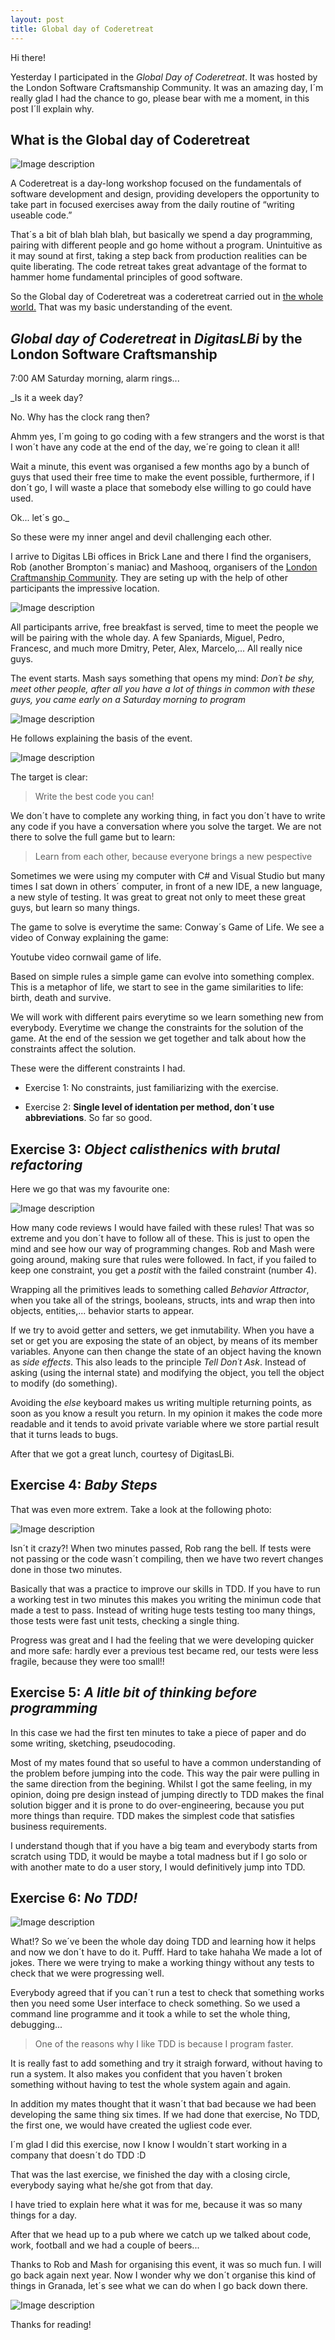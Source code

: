 ```yaml
---
layout: post
title: Global day of Coderetreat
---
```

Hi there!

Yesterday I participated in the *Global Day of Coderetreat*. It was hosted by the London Software Craftsmanship Community.
It was an amazing day, I´m really glad I had the chance to go, please bear with me a moment, in this post I´ll explain why.

## What is the Global day of Coderetreat

![Image description](/images/Coderetreat/logo.jpeg)

A Coderetreat is a day-long workshop focused on the fundamentals of software development and design, providing developers the opportunity to take part in focused exercises away from the daily routine of “writing useable code.”

That´s a bit of blah blah blah, but basically we spend a day programming, pairing with different people and go home without a program. Unintuitive as it may sound at first, taking a step back from production realities can be quite liberating. The code retreat takes great advantage of the format to hammer home fundamental principles of good software.

So the Global day of Coderetreat was a coderetreat carried out in [the whole world.](http://globalday.coderetreat.org/) 
That was my basic understanding of the event.

## _Global day of Coderetreat_ in _DigitasLBi_ by the London Software Craftsmanship

7:00 AM Saturday morning, alarm rings... 

_Is it a week day? 

No. Why has the clock rang then? 

Ahmm yes, I´m going to go coding with a few strangers and the worst is that I won´t have any code at the end of the day, we´re going to clean it all!

Wait a minute, this event was organised a few months ago by a bunch of guys that used their free time to make the event possible, furthermore, if I don´t go, I will waste a place that somebody else willing to go could have used.

Ok... let´s go._

So these were my inner angel and devil challenging each other.

I arrive to Digitas LBi offices in Brick Lane and there I find the organisers, Rob (another Brompton´s maniac) and Mashooq, organisers of the [London Craftmanship Community](http://www.meetup.com/london-software-craftsmanship/events/213588962/). They are seting up with the help of other participants the impressive location.

![Image description](/images/Coderetreat/LBi-basement.jpg)

All participants arrive, free breakfast is served, time to meet the people we will be pairing with the whole day.
A few Spaniards, Miguel, Pedro, Francesc, and much more Dmitry, Peter, Alex, Marcelo,... All really nice guys.

The event starts. Mash says something that opens my mind: _Don´t be shy, meet other people, after all you have a lot of things in common with these guys, you came early on a Saturday morning to program_

![Image description](/images/Coderetreat/image2.jpeg)

He follows explaining the basis of the event.

![Image description](/images/Coderetreat/Instructions.png)

The target is clear:

> Write the best code you can!

We don´t have to complete any working thing, in fact you don´t have to write any code if you have a conversation where you solve the target. We are not there to solve the full game but to learn:

> Learn from each other, because everyone brings a new pespective

Sometimes we were using my computer with C# and Visual Studio but many times I sat down in others´ computer, in front of a new IDE, a new language, a new style of testing.
It was great to great not only to meet these great guys, but learn so many things.

The game to solve is everytime the same: Conway´s Game of Life.
We see a video of Conway explaining the game:

Youtube video cornwail game of life.

Based on simple rules a simple game can evolve into something complex. This is a metaphor of life, we start to see in the game similarities to life: birth, death and survive.

We will work with different pairs everytime so we learn something new from everybody. Everytime we change the constraints for the solution of the game.
At the end of the session we get together and talk about how the constraints affect the solution.

These were the different constraints I had.

- Exercise 1: No constraints, just familiarizing with the exercise.

- Exercise 2: **Single level of identation per method, don´t use abbreviations**. So far so good.

## Exercise 3: _Object calisthenics with brutal refactoring_

Here we go that was my favourite one:

![Image description](/images/Coderetreat/image3.jpeg)

How many code reviews I would have failed with these rules! That was so extreme and you don´t have to follow all of these. This is just to open the mind and see how our way of programming changes.
Rob and Mash were going around, making sure that rules were followed. In fact, if you failed to keep one constraint, you get a _postit_ with the failed constraint (number 4).

Wrapping all the primitives leads to something called _Behavior Attractor_, when you take all of the strings, booleans, structs, ints and wrap then into objects, entities,... behavior starts to appear. 

If we try to avoid getter and setters, we get inmutability. When you have a set or get you are exposing the state of an object, by means of its member variables. Anyone can then change the state of an object having the known as _side effects_.
This also leads to the principle _Tell Don´t Ask_. Instead of asking (using the internal state) and modifying the object, you tell the object to modify (do something).

Avoiding the _else_ keyboard makes us writing multiple returning points, as soon as you know a result you return. In my opinion it makes the code more readable and it tends to avoid private variable where we store partial result that it turns leads to bugs.

After that we got a great lunch, courtesy of DigitasLBi.

## Exercise 4: _Baby Steps_

That was even more extrem. Take a look at the following photo:

![Image description](/images/Coderetreat/image4.jpeg)

Isn´t it crazy?! When two minutes passed, Rob rang the bell. If tests were not passing or the code wasn´t compiling, then we have two revert changes done in those two minutes.

Basically that was a practice to improve our skills in TDD. If you have to run a working test in two minutes this makes you writing the minimun code that made a test to pass. Instead of writing huge tests testing too many things, those tests were fast unit tests, checking a single thing.

Progress was great and I had the feeling that we were developing quicker and more safe: hardly ever a previous test became red, our tests were less fragile, because they were too small!!

## Exercise 5: _A litle bit of thinking before programming_

In this case we had the first ten minutes to take a piece of paper and do some writing, sketching, pseudocoding.

Most of my mates found that so useful to have a common understanding of the problem before jumping into the code. This way the pair were pulling in the same direction from the begining.
Whilst I got the same feeling, in my opinion, doing pre design instead of jumping directly to TDD makes the final solution bigger and it is prone to do over-engineering, because you put more things than require. TDD makes the simplest code that satisfies business requirements.

I understand though that if you have a big team and everybody starts from scratch using TDD, it would be maybe a total madness but if I go solo or with another mate to do a user story, I would definitively jump into TDD.

## Exercise 6: _No TDD!_

![Image description](/images/Coderetreat/image6.jpeg)

What!? So we´ve been the whole day doing TDD and learning how it helps and now we don´t have to do it.
Pufff. Hard to take hahaha 
We made a lot of jokes. There we were trying to make a working thingy without any tests to check that we were progressing well.

Everybody agreed that if you can´t run a test to check that something works then you need some User interface to check something.
So we used a command line programme and it took a while to set the whole thing, debugging...

> One of the reasons why I like TDD is because I program faster.

It is really fast to add something and try it straigh forward, without having to run a system.
It also makes you confident that you haven´t broken something without having to test the whole system again and again.

In addition my mates thought that it wasn´t that bad because we had been developing the same thing six times. If we had done that exercise, No TDD, the first one, we would have created the ugliest code ever.

I´m glad I did this exercise, now I know I wouldn´t start working in a company that doesn´t do TDD :D


That was the last exercise, we finished the day with a closing circle, everybody saying what he/she got from that day.

I have tried to explain here what it was for me, because it was so many things for a day.

After that we head up to a pub where we catch up we talked about code, work, football and we had a couple of beers...

Thanks to Rob and Mash for organising this event, it was so much fun.
I will go back again next year. Now I wonder why we don´t organise this kind of things in Granada, let´s see what we can do when I go back down there.

![Image description](/images/Coderetreat/image5.jpeg)


Thanks for reading!
